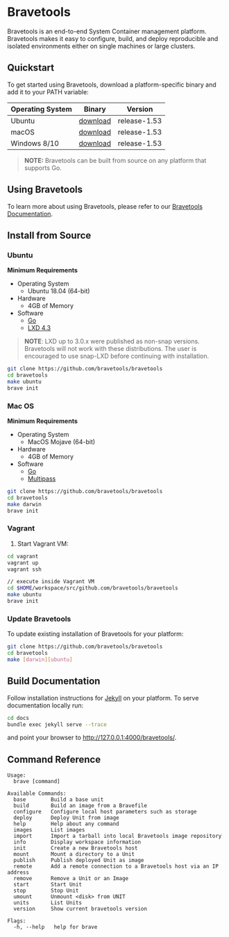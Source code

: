 # Bravetools
Bravetools is an end-to-end System Container management platform. Bravetools makes it easy to configure, build, and deploy reproducible and isolated environments either on single machines or large clusters.

## Quickstart

To get started using Bravetools, download a platform-specific binary and add it to your PATH variable:

| Operating System | Binary | Version |
|------------------|--------|---------|
| Ubuntu           | [download](https://github.com/bravetools/bravetools/releases/download/1.53/brave-release-1.53-ubuntu) | release-1.53 |
| macOS            | [download](https://github.com/bravetools/bravetools/releases/download/1.53/brave-release-1.53-darwin) | release-1.53 |
| Windows 8/10     | [download](https://github.com/bravetools/bravetools/releases/download/1.53/brave-release-1.53-win.exe)  | release-1.53 |

> **NOTE:** Bravetools can be built from source on any platform that supports Go.

## Using Bravetools

To learn more about using Bravetools, please refer to our [Bravetools Documentation](https://bravetools.github.io/bravetools/).

## Install from Source

### Ubuntu

**Minimum Requirements**
* Operating System
  * Ubuntu 18.04 (64-bit)
* Hardware
  * 4GB of Memory
* Software
  * [Go](https://golang.org/)
  * [LXD 4.3](https://linuxcontainers.org/lxd/getting-started-cli/)

> **NOTE**: LXD up to 3.0.x were published as non-snap versions. Bravetools will not work with these distributions. The user is encouraged to use snap-LXD before continuing with installation.

```bash
git clone https://github.com/bravetools/bravetools
cd bravetools
make ubuntu
brave init
```

### Mac OS

**Minimum Requirements**
* Operating System
  * MacOS Mojave (64-bit)
* Hardware
  * 4GB of Memory
* Software
  * [Go](https://golang.org/)
  * [Multipass](https://multipass.run/)

```bash
git clone https://github.com/bravetools/bravetools
cd bravetools
make darwin
brave init
```

### Vagrant

1. Start Vagrant VM:

```bash
cd vagrant
vagrant up
vagrant ssh

// execute inside Vagrant VM
cd $HOME/workspace/src/github.com/bravetools/bravetools
make ubuntu
brave init
```

### Update Bravetools

To update existing installation of Bravetools for your platform:

```bash
git clone https://github.com/bravetools/bravetools
cd bravetools
make [darwin][ubuntu]
```

## Build Documentation

Follow installation instructions for [Jekyll](https://jekyllrb.com/) on your platform.
To serve documentation locally run:

```bash
cd docs
bundle exec jekyll serve --trace
```

and point your browser to http://127.0.0.1:4000/bravetools/.


## Command Reference

```
Usage:
  brave [command]

Available Commands:
  base        Build a base unit
  build       Build an image from a Bravefile
  configure   Configure local host parameters such as storage
  deploy      Deploy Unit from image
  help        Help about any command
  images      List images
  import      Import a tarball into local Bravetools image repository
  info        Display workspace information
  init        Create a new Bravetools host
  mount       Mount a directory to a Unit
  publish     Publish deployed Unit as image
  remote      Add a remote connection to a Bravetools host via an IP address
  remove      Remove a Unit or an Image
  start       Start Unit
  stop        Stop Unit
  umount      Unmount <disk> from UNIT
  units       List Units
  version     Show current bravetools version

Flags:
  -h, --help   help for brave
```